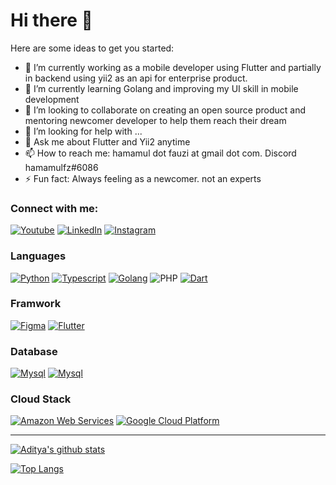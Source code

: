 # Hi there 👋

Here are some ideas to get you started:

- 🔭 I’m currently working as a mobile developer using Flutter and partially in backend using yii2 as an api for enterprise product.
- 🌱 I’m currently learning Golang and improving my UI skill in mobile development
- 👯 I’m looking to collaborate on creating an open source product and mentoring newcomer developer to help them reach their dream
- 🤔 I’m looking for help with ...
- 💬 Ask me about Flutter and Yii2 anytime
- 📫 How to reach me: hamamul dot fauzi at gmail dot com. Discord hamamulfz#6086
- ⚡ Fun fact: Always feeling as a newcomer. not an experts



### Connect with me:
[<img alt="Youtube" src="https://img.shields.io/badge/Hamamul Fauzi%20-%23FF0000.svg?&style=for-the-badge&logo=YouTube&logoColor=white"/>][youtube]
[<img alt="LinkedIn" src="https://img.shields.io/badge/Hamamul Fauzi%20-%230077B5.svg?&style=for-the-badge&logo=linkedin&logoColor=white"/>][linkedin]
[<img alt="Instagram" src="https://img.shields.io/badge/hamamulfz__%20-%23E4405F.svg?&style=for-the-badge&logo=Instagram&logoColor=white"/>][instagram]


### Languages

[<img alt="Python" src="https://img.shields.io/badge/Python-3776AB?style=for-the-badge&logo=python&logoColor=white" />][python]
[<img alt="Typescript" src="https://img.shields.io/badge/Typescript-3776AB?style=for-the-badge&logo=typescript&logoColor=white" />][python]
[<img alt="Golang" src="https://img.shields.io/badge/Go-00ADD8?style=for-the-badge&logo=go&logoColor=white" />][python]
<img alt="PHP" src="https://img.shields.io/badge/PHP-00ADD8?style=for-the-badge&logo=php&logoColor=white" />
[<img alt="Dart" src="https://img.shields.io/badge/dart-%230175C2.svg?&style=for-the-badge&logo=dart&logoColor=white"/>][dart]

### Framwork

[<img alt="Figma" src="https://img.shields.io/badge/figma%20-%23F24E1E.svg?&style=for-the-badge&logo=figma&logoColor=white"/>][figma]
[<img alt="Flutter" src="https://img.shields.io/badge/Flutter%20-%2302569B.svg?&style=for-the-badge&logo=Flutter&logoColor=white" />][flutter]

### Database
[<img alt="Mysql" src="https://img.shields.io/badge/MySQL-00000F?style=for-the-badge&logo=mysql&logoColor=white" />][python]
[<img alt="Mysql" src="https://img.shields.io/badge/PostgreSQL-316192?style=for-the-badge&logo=postgresql&logoColor=white" />][python]

### Cloud Stack
[<img alt="Amazon Web Services" src="https://img.shields.io/badge/Amazon_AWS-232F3E?style=for-the-badge&logo=amazon-aws&logoColor=white" />][python]
[<img alt="Google Cloud Platform" src="https://img.shields.io/badge/Google_Cloud-4285F4?style=for-the-badge&logo=google-cloud&logoColor=white" />][python]


<!-- YOUTUBE:START
- [xxx](https://url)
-->

---
[![Aditya's github stats](https://github-readme-stats.vercel.app/api?username=hamamulfz&show_icons=true&theme=blueberry)](https://github.com/anuraghazra/github-readme-stats)

[![Top Langs](https://github-readme-stats.vercel.app/api/top-langs/?username=hamamulfz&layout=compact&theme=blueberry)](https://github.com/anuraghazra/github-readme-stats)

[twitter]: https://twitter.com/ibn_hasan
[youtube]: https://www.youtube.com/channel/UCNrfnwd5EEUjdAPeNy316yA
[instagram]: https://www.instagram.com/hamamulfz/
[linkedin]: https://www.linkedin.com/in/hamamul-fauzi/
[android]: https://developer.android.com
[adobexd]: https://www.adobe.com/products/xd.html
[figma]: https://www.figma.com
[dart]: https://dart.dev
[flutter]: https://flutter.dev
[python]: https://www.python.org/
[email]: mailto:hamamul.fauzi@gmail.com
